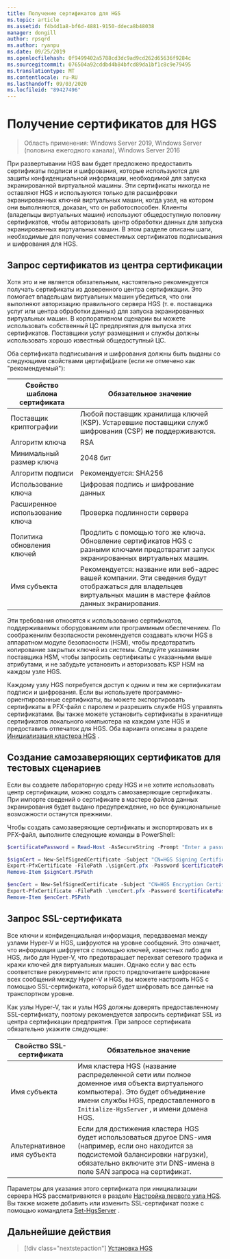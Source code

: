 ```yaml
---
title: Получение сертификатов для HGS
ms.topic: article
ms.assetid: f4b4d1a8-bf6d-4881-9150-ddeca8b48038
manager: dongill
author: rpsqrd
ms.author: ryanpu
ms.date: 09/25/2019
ms.openlocfilehash: 0f9499402a5788cd3dc9ad9cd262d65636f9284c
ms.sourcegitcommit: 076504a92cddbd4b84bfcd89da1bf1c8c9e79495
ms.translationtype: MT
ms.contentlocale: ru-RU
ms.lasthandoff: 09/03/2020
ms.locfileid: "89427496"
---
```

# <a name="obtain-certificates-for-hgs"></a>Получение сертификатов для HGS

>Область применения: Windows Server 2019, Windows Server (половина ежегодного канала), Windows Server 2016

При развертывании HGS вам будет предложено предоставить сертификаты подписи и шифрования, которые используются для защиты конфиденциальной информации, необходимой для запуска экранированной виртуальной машины.
Эти сертификаты никогда не оставляют HGS и используются только для расшифровки экранированных ключей виртуальных машин, когда узел, на котором они выполняются, доказан, что он работоспособен.
Клиенты (владельцы виртуальных машин) используют общедоступную половину сертификатов, чтобы авторизовать центр обработки данных для запуска экранированных виртуальных машин.
В этом разделе описаны шаги, необходимые для получения совместимых сертификатов подписывания и шифрования для HGS.

## <a name="request-certificates-from-your-certificate-authority"></a>Запрос сертификатов из центра сертификации

Хотя это и не является обязательным, настоятельно рекомендуется получать сертификаты из доверенного центра сертификации.
Это помогает владельцам виртуальных машин убедиться, что они выполняют авторизацию правильного сервера HGS (т. е. поставщика услуг или центра обработки данных) для запуска экранированных виртуальных машин.
В корпоративном сценарии вы можете использовать собственный ЦС предприятия для выпуска этих сертификатов.
Поставщики услуг размещения и службы должны использовать хорошо известный общедоступный ЦС.

Оба сертификата подписывания и шифрования должны быть выданы со следующими свойствами цертифиЦиате (если не отмечено как "рекомендуемый"):

Свойство шаблона сертификата | Обязательное значение
------------------------------|----------------
Поставщик криптографии               | Любой поставщик хранилища ключей (KSP). Устаревшие поставщики служб шифрования (CSP) **не** поддерживаются.
Алгоритм ключа                 | RSA
Минимальный размер ключа              | 2048 бит
Алгоритм подписи           | Рекомендуется: SHA256
Использование ключа                     | Цифровая подпись *и* шифрование данных
Расширенное использование ключа            | Проверка подлинности сервера
Политика обновления ключей            | Продлить с помощью того же ключа. Обновление сертификатов HGS с разными ключами предотвратит запуск экранированных виртуальных машин.
Имя субъекта                  | Рекомендуется: название или веб-адрес вашей компании. Эти сведения будут отображаться для владельцев виртуальных машин в мастере файлов данных экранирования.

Эти требования относятся к использованию сертификатов, поддерживаемых оборудованием или программным обеспечением.
По соображениям безопасности рекомендуется создавать ключи HGS в аппаратном модуле безопасности (HSM), чтобы предотвратить копирование закрытых ключей из системы.
Следуйте указаниям поставщика HSM, чтобы запросить сертификаты с указанными выше атрибутами, и не забудьте установить и авторизовать KSP HSM на каждом узле HGS.

Каждому узлу HGS потребуется доступ к одним и тем же сертификатам подписи и шифрования.
Если вы используете программно-ориентированные сертификаты, вы можете экспортировать сертификаты в PFX-файл с паролем и разрешить службе HGS управлять сертификатами.
Вы также можете установить сертификаты в хранилище сертификатов локального компьютера на каждом узле HGS и предоставить отпечаток для HGS.
Оба варианта описаны в разделе [Инициализация кластера HGS](guarded-fabric-initialize-hgs.md) .

## <a name="create-self-signed-certificates-for-test-scenarios"></a>Создание самозаверяющих сертификатов для тестовых сценариев

Если вы создаете лабораторную среду HGS и не хотите использовать центр сертификации, можно создать самозаверяющие сертификаты.
При импорте сведений о сертификате в мастере файлов данных экранирования будет выдано предупреждение, но все функциональные возможности останутся прежними.

Чтобы создать самозаверяющие сертификаты и экспортировать их в PFX-файл, выполните следующие команды в PowerShell:

```powershell
$certificatePassword = Read-Host -AsSecureString -Prompt "Enter a password for the PFX file"

$signCert = New-SelfSignedCertificate -Subject "CN=HGS Signing Certificate" -KeyUsage DataEncipherment, DigitalSignature
Export-PfxCertificate -FilePath .\signCert.pfx -Password $certificatePassword -Cert $signCert
Remove-Item $signCert.PSPath

$encCert = New-SelfSignedCertificate -Subject "CN=HGS Encryption Certificate" -KeyUsage DataEncipherment, DigitalSignature
Export-PfxCertificate -FilePath .\encCert.pfx -Password $certificatePassword -Cert $encCert
Remove-Item $encCert.PSPath
```

## <a name="request-an-ssl-certificate"></a>Запрос SSL-сертификата

Все ключи и конфиденциальная информация, передаваемая между узлами Hyper-V и HGS, шифруются на уровне сообщений. Это означает, что информация шифруется с помощью ключей, известных либо для HGS, либо для Hyper-V, что предотвращает перехват сетевого трафика и кражи ключей для виртуальных машин.
Однако если у вас есть соответствие рекиурементс или просто предпочитаете шифрование всех сообщений между Hyper-V и HGS, вы можете настроить HGS с помощью SSL-сертификата, который будет шифровать все данные на транспортном уровне.

Как узлы Hyper-V, так и узлы HGS должны доверять предоставленному SSL-сертификату, поэтому рекомендуется запросить сертификат SSL из центра сертификации предприятия. При запросе сертификата обязательно укажите следующее:

Свойство SSL-сертификата | Обязательное значение
-------------------------|---------------
Имя субъекта             | Имя кластера HGS (название распределенной сети или полное доменное имя объекта виртуального компьютера). Это будет объединение имени службы HGS, предоставленного в `Initialize-HgsServer` , и имени домена HGS.
Альтернативное имя субъекта | Если для достижения кластера HGS будет использоваться другое DNS-имя (например, если оно находится за подсистемой балансировки нагрузки), обязательно включите эти DNS-имена в поле SAN запроса на сертификат.

Параметры для указания этого сертификата при инициализации сервера HGS рассматриваются в разделе [Настройка первого узла HGS](guarded-fabric-initialize-hgs.md).
Вы также можете добавить или изменить SSL-сертификат позже с помощью командлета [Set-HgsServer](/powershell/module/hgsserver/set-hgsserver?view=win10-ps) .

## <a name="next-step"></a>Дальнейшие действия

> [!div class="nextstepaction"]
> [Установка HGS](guarded-fabric-choose-where-to-install-hgs.md)
